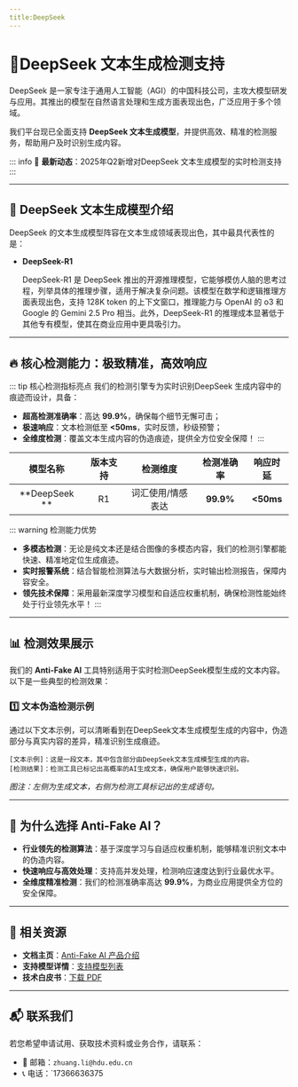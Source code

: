 ```yaml
---
title:DeepSeek 
---
```


# 🚀DeepSeek  文本生成检测支持

DeepSeek 是一家专注于通用人工智能（AGI）的中国科技公司，主攻大模型研发与应用。其推出的模型在自然语言处理和生成方面表现出色，广泛应用于多个领域。

我们平台现已全面支持 **DeepSeek 文本生成模型**，并提供高效、精准的检测服务，帮助用户及时识别生成内容。

::: info
📢 **最新动态**：2025年Q2新增对DeepSeek  文本生成模型的实时检测支持
:::

---

## 📝 DeepSeek 文本生成模型介绍

DeepSeek 的文本生成模型阵容在文本生成领域表现出色，其中最具代表性的是：

- **DeepSeek-R1**

  DeepSeek-R1 是 DeepSeek 推出的开源推理模型，它能够模仿人脑的思考过程，列举具体的推理步骤，适用于解决复杂问题。该模型在数学和逻辑推理方面表现出色，支持 128K token 的上下文窗口，推理能力与 OpenAI 的 o3 和 Google 的 Gemini 2.5 Pro 相当。此外，DeepSeek-R1 的推理成本显著低于其他专有模型，使其在商业应用中更具吸引力。

---

## 🔥 核心检测能力：极致精准，高效响应

::: tip 核心检测指标亮点
我们的检测引擎专为实时识别DeepSeek 生成内容中的痕迹而设计，具备：

- **超高检测准确率**：高达 **99.9%**，确保每个细节无懈可击；  
- **极速响应**：文本检测低至 **<50ms**，实时反馈，秒级预警；  
- **全维度检测**：覆盖文本生成内容的伪造痕迹，提供全方位安全保障！
  :::

|   模型名称    | 版本支持 |     检测维度      | 检测准确率 | 响应时延  |
| :-----------: | :------: | :---------------: | :--------: | :-------: |
| **DeepSeek ** |    R1    | 词汇使用/情感表达 | **99.9%**  | **<50ms** |

::: warning 检测能力优势

- **多模态检测**：无论是纯文本还是结合图像的多模态内容，我们的检测引擎都能快速、精准地定位生成痕迹。  
- **实时报警系统**：结合智能检测算法与大数据分析，实时输出检测报告，保障内容安全。  
- **领先技术保障**：采用最新深度学习模型和自适应权重机制，确保检测性能始终处于行业领先水平！
  :::

---

## 📊 检测效果展示

我们的 **Anti-Fake AI** 工具特别适用于实时检测DeepSeek模型生成的文本内容。以下是一些典型的检测效果：

### 1️⃣ **文本伪造检测示例**

通过以下文本示例，可以清晰看到在DeepSeek文本生成模型生成的内容中，伪造部分与真实内容的差异，精准识别生成痕迹。

```
[文本示例]：这是一段文本，其中包含部分由DeepSeek文本生成模型生成的内容。
[检测结果]：检测工具已标记出高概率的AI生成文本，确保用户能够快速识别。
```

*图注：左侧为生成文本，右侧为检测工具标记出的生成语句。*

---

## 💼 为什么选择 Anti-Fake AI？

- **行业领先的检测算法**：基于深度学习与自适应权重机制，能够精准识别文本中的伪造内容。  
- **快速响应与高效处理**：支持高并发处理，检测响应速度达到行业最优水平。  
- **全维度精准检测**：我们的检测准确率高达 **99.9%**，为商业应用提供全方位的安全保障。

---

## 🔗 相关资源

- **文档主页**：[Anti-Fake AI 产品介绍](../quick_start/brief.md)  
- **支持模型详情**：[支持模型列表](./overview.md)  
- **技术白皮书**：[下载 PDF](https://yourdomain.com/whitepaper.pdf)

---

## 📬 联系我们

若您希望申请试用、获取技术资料或业务合作，请联系：

- 📧 邮箱：`zhuang.li@hdu.edu.cn`   
- 📞 电话：`17366636375